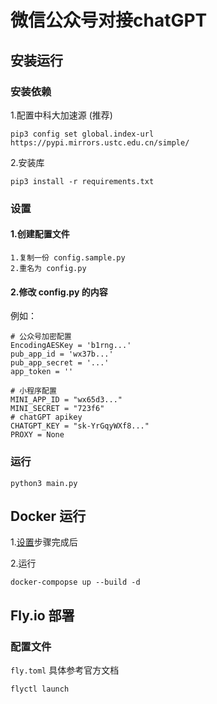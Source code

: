 # 微信公众号对接chatGPT

## 安装运行

### 安装依赖

1.配置中科大加速源 (推荐)

```shell
pip3 config set global.index-url https://pypi.mirrors.ustc.edu.cn/simple/
```

2.安装库

```shell
pip3 install -r requirements.txt
```

### <span id="setings">设置</span>

#### 1.创建配置文件

```
1.复制一份 config.sample.py
2.重名为 config.py
```

#### 2.修改 config.py 的内容

例如：

```
# 公众号加密配置
EncodingAESKey = 'b1rng...'
pub_app_id = 'wx37b...'
pub_app_secret = '...'
app_token = ''

# 小程序配置
MINI_APP_ID = "wx65d3..."
MINI_SECRET = "723f6"
# chatGPT apikey
CHATGPT_KEY = "sk-YrGqyWXf8..."
PROXY = None  

```

### 运行

```
python3 main.py
```

## Docker 运行

1.[设置](#setings)步骤完成后

2.运行
```
docker-compopse up --build -d
```

## Fly.io 部署
### 配置文件
`fly.toml` 具体参考官方文档

```commandline
flyctl launch
```